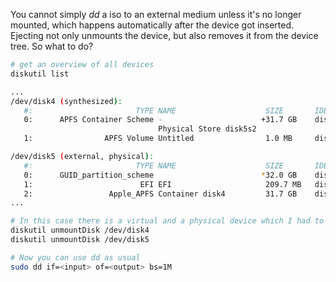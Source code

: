 
You cannot simply _dd_ a iso to an external medium unless it's no longer mounted, which happens automatically after the device got inserted. Ejecting not only unmounts the device, but also removes it from the device tree. So what to do?

```sh
# get an overview of all devices
diskutil list

...
/dev/disk4 (synthesized):
   #:                       TYPE NAME                    SIZE       IDENTIFIER
   0:      APFS Container Scheme -                      +31.7 GB    disk4
                                 Physical Store disk5s2
   1:                APFS Volume Untitled                1.0 MB     disk4s1

/dev/disk5 (external, physical):
   #:                       TYPE NAME                    SIZE       IDENTIFIER
   0:      GUID_partition_scheme                        *32.0 GB    disk5
   1:                        EFI EFI                     209.7 MB   disk5s1
   2:                 Apple_APFS Container disk4         31.7 GB    disk5s2
...

# In this case there is a virtual and a physical device which I had to unmount.
diskutil unmountDisk /dev/disk4
diskutil unmountDisk /dev/disk5

# Now you can use dd as usual
sudo dd if=<input> of=<output> bs=1M

```